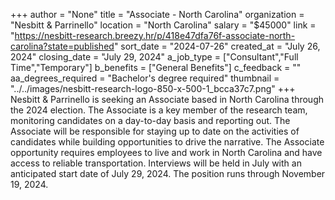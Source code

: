+++
author = "None"
title = "Associate - North Carolina"
organization = "Nesbitt & Parrinello"
location = "North Carolina"
salary = "$45000"
link = "https://nesbitt-research.breezy.hr/p/418e47dfa76f-associate-north-carolina?state=published"
sort_date = "2024-07-26"
created_at = "July 26, 2024"
closing_date = "July 29, 2024"
a_job_type = ["Consultant","Full Time","Temporary"]
b_benefits = ["General Benefits"]
c_feedback = ""
aa_degrees_required = "Bachelor's degree required"
thumbnail = "../../images/nesbitt-research-logo-850-x-500-1_bcca37c7.png"
+++
Nesbitt & Parrinello is seeking an Associate based in North Carolina through the 2024 election. The Associate is a key member of the research team, monitoring candidates on a day-to-day basis and reporting out. The Associate will be responsible for staying up to date on the activities of candidates while building opportunities to drive the narrative. The Associate opportunity requires employees to live and work in North Carolina and have access to reliable transportation. Interviews will be held in July with an anticipated start date of July 29, 2024. The position runs through November 19, 2024.